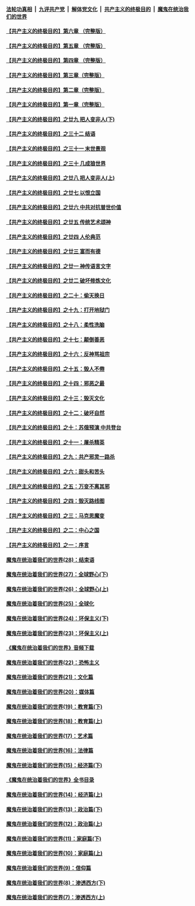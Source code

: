 

####  [法轮功真相](../../../../basic/blob/master/README.md?t=06070531) &nbsp;|&nbsp; [九评共产党](../../../../9ping.md/blob/master/README.md?t=06070531) &nbsp;|&nbsp; [解体党文化](../../../../jtdwh.md/blob/master/README.md?t=06070531)  &nbsp;|&nbsp; [共产主义的终极目的](../../../../gczydzjmd.md/blob/master/README.md?t=06070531) &nbsp;|&nbsp; [魔鬼在统治我们的世界](../../../../mgztzwmdsj.md/blob/master/README.md?t=06070531) 

#### [【共产主义的终极目的】第六章 （完整版）](../pages/nsc422/n11428913.md?t=06070531) 

#### [【共产主义的终极目的】第五章 （完整版）](../pages/nsc422/n11428912.md?t=06070531) 

#### [【共产主义的终极目的】第四章 （完整版）](../pages/nsc422/n11428907.md?t=06070531) 

#### [【共产主义的终极目的】第三章（完整版）](../pages/nsc422/n11428848.md?t=06070531) 

#### [【共产主义的终极目的】第二章（完整版）](../pages/nsc422/n11428831.md?t=06070531) 

#### [【共产主义的终极目的】第一章（完整版）](../pages/nsc422/n11417651.md?t=06070531) 

#### [【共产主义的终极目的】之廿九 把人变非人(下)](../pages/nsc422/n11344140.md?t=06070531) 

#### [【共产主义的终极目的】之三十二 结语](../pages/nsc422/n11360535.md?t=06070531) 

#### [【共产主义的终极目的】之三十一 末世景观](../pages/nsc422/n11351129.md?t=06070531) 

#### [【共产主义的终极目的】之三十 几成狼世界](../pages/nsc422/n11348280.md?t=06070531) 

#### [【共产主义的终极目的】之廿八 把人变非人(上)](../pages/nsc422/n11340492.md?t=06070531) 

#### [【共产主义的终极目的】之廿七 以恨立国](../pages/nsc422/n11336944.md?t=06070531) 

#### [【共产主义的终极目的】之廿六 中共对抗普世价值](../pages/nsc422/n11324785.md?t=06070531) 

#### [【共产主义的终极目的】之廿五 传统艺术颂神](../pages/nsc422/n11296396.md?t=06070531) 

#### [【共产主义的终极目的】之廿四 人伦典范](../pages/nsc422/n11296397.md?t=06070531) 

#### [【共产主义的终极目的】之廿三 富而有德](../pages/nsc422/n11283598.md?t=06070531) 

#### [【共产主义的终极目的】之廿一 神传语言文字](../pages/nsc422/n11263265.md?t=06070531) 

#### [【共产主义的终极目的】之廿二 破坏修炼文化](../pages/nsc422/n11245728.md?t=06070531) 

#### [【共产主义的终极目的】之二十：偷天换日](../pages/nsc422/n11238846.md?t=06070531) 

#### [【共产主义的终极目的】之十九：打开地狱门](../pages/nsc422/n11206376.md?t=06070531) 

#### [【共产主义的终极目的】之十八：柔性洗脑](../pages/nsc422/n11199994.md?t=06070531) 

#### [【共产主义的终极目的】之十七：颠倒善恶](../pages/nsc422/n11179782.md?t=06070531) 

#### [【共产主义的终极目的】之十六：反神骂祖宗](../pages/nsc422/n11166798.md?t=06070531) 

#### [【共产主义的终极目的】之十五：毁人不倦](../pages/nsc422/n11166792.md?t=06070531) 

#### [【共产主义的终极目的】之十四：邪恶之最](../pages/nsc422/n11150249.md?t=06070531) 

#### [【共产主义的终极目的】之十三：毁灭文化](../pages/nsc422/n11135227.md?t=06070531) 

#### [【共产主义的终极目的】之十二：破坏自然](../pages/nsc422/n11135214.md?t=06070531) 

#### [【共产主义的终极目的】之十：苏俄预演 中共登台](../pages/nsc422/n11118424.md?t=06070531) 

#### [【共产主义的终极目的】之十一：屠杀精英](../pages/nsc422/n11118442.md?t=06070531) 

#### [【共产主义的终极目的】之九：共产邪灵一路杀](../pages/nsc422/n11114139.md?t=06070531) 

#### [【共产主义的终极目的】之六：甜头和苦头](../pages/nsc422/n11096971.md?t=06070531) 

#### [【共产主义的终极目的】之五：万变不离其邪](../pages/nsc422/n11091285.md?t=06070531) 

#### [【共产主义的终极目的】之四：毁灭路线图](../pages/nsc422/n11086284.md?t=06070531) 

#### [【共产主义的终极目的】之三：马克思魔变](../pages/nsc422/n11061941.md?t=06070531) 

#### [【共产主义的终极目的】之二：中心之国](../pages/nsc422/n11047728.md?t=06070531) 

#### [【共产主义的终极目的】之一：序言](../pages/nsc422/n11086077.md?t=06070531) 

#### [魔鬼在统治着我们的世界(28)：结束语](../pages/nsc422/n10936246.md?t=06070531) 

#### [魔鬼在统治着我们的世界(27)：全球野心(下)](../pages/nsc422/n10928319.md?t=06070531) 

#### [魔鬼在统治着我们的世界(26)：全球野心(上)](../pages/nsc422/n10900318.md?t=06070531) 

#### [魔鬼在统治着我们的世界(25)：全球化](../pages/nsc422/n10788205.md?t=06070531) 

#### [魔鬼在统治着我们的世界(24)：环保主义(下)](../pages/nsc422/n10695307.md?t=06070531) 

#### [魔鬼在统治着我们的世界(23)：环保主义(上)](../pages/nsc422/n10688613.md?t=06070531) 

#### [《魔鬼在统治着我们的世界》音频下载](../pages/nsc422/n10635553.md?t=06070531) 

#### [魔鬼在统治着我们的世界(22)：恐怖主义](../pages/nsc422/n10614727.md?t=06070531) 

#### [魔鬼在统治着我们的世界(21)：文化篇](../pages/nsc422/n10597706.md?t=06070531) 

#### [魔鬼在统治着我们的世界(20)：媒体篇](../pages/nsc422/n10586579.md?t=06070531) 

#### [魔鬼在统治着我们的世界(19)：教育篇(下)](../pages/nsc422/n10564808.md?t=06070531) 

#### [魔鬼在统治着我们的世界(18)：教育篇(上)](../pages/nsc422/n10526970.md?t=06070531) 

#### [魔鬼在统治着我们的世界(17)：艺术篇](../pages/nsc422/n10499093.md?t=06070531) 

#### [魔鬼在统治着我们的世界(16)：法律篇](../pages/nsc422/n10485969.md?t=06070531) 

#### [魔鬼在统治着我们的世界(15)：经济篇(下)](../pages/nsc422/n10469975.md?t=06070531) 

#### [《魔鬼在统治着我们的世界》全书目录](../pages/nsc422/n10464261.md?t=06070531) 

#### [魔鬼在统治着我们的世界(14)：经济篇(上)](../pages/nsc422/n10457370.md?t=06070531) 

#### [魔鬼在统治着我们的世界(13)：政治篇(下)](../pages/nsc422/n10448270.md?t=06070531) 

#### [魔鬼在统治着我们的世界(12)：政治篇(上)](../pages/nsc422/n10444576.md?t=06070531) 

#### [魔鬼在统治着我们的世界(11)：家庭篇(下)](../pages/nsc422/n10440961.md?t=06070531) 

#### [魔鬼在统治着我们的世界(10)：家庭篇(上)](../pages/nsc422/n10435448.md?t=06070531) 

#### [魔鬼在统治着我们的世界(9)：信仰篇](../pages/nsc422/n10432159.md?t=06070531) 

#### [魔鬼在统治着我们的世界(8)：渗透西方(下)](../pages/nsc422/n10429603.md?t=06070531) 

#### [魔鬼在统治着我们的世界(7)：渗透西方(上)](../pages/nsc422/n10426013.md?t=06070531) 

